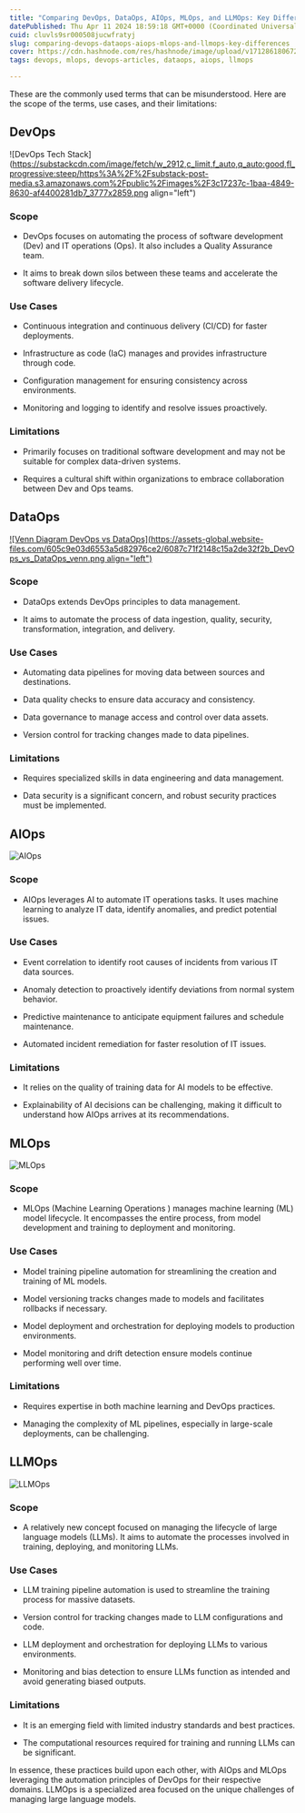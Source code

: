 ```yaml
---
title: "Comparing DevOps, DataOps, AIOps, MLOps, and LLMOps: Key Differences"
datePublished: Thu Apr 11 2024 18:59:18 GMT+0000 (Coordinated Universal Time)
cuid: cluvls9sr000508jucwfratyj
slug: comparing-devops-dataops-aiops-mlops-and-llmops-key-differences
cover: https://cdn.hashnode.com/res/hashnode/image/upload/v1712861806721/1068937e-ebb3-43c5-8b00-ae7615e5f1d4.png
tags: devops, mlops, devops-articles, dataops, aiops, llmops

---
```


These are the commonly used terms that can be misunderstood. Here are the scope of the terms, use cases, and their limitations:

## DevOps

![DevOps Tech Stack](https://substackcdn.com/image/fetch/w_2912,c_limit,f_auto,q_auto:good,fl_progressive:steep/https%3A%2F%2Fsubstack-post-media.s3.amazonaws.com%2Fpublic%2Fimages%2F3c17237c-1baa-4849-8630-af4400281db7_3777x2859.png align="left")

### Scope

* DevOps focuses on automating the process of software development (Dev) and IT operations (Ops). It also includes a Quality Assurance team.
    
* It aims to break down silos between these teams and accelerate the software delivery lifecycle.
    

### Use Cases

* Continuous integration and continuous delivery (CI/CD) for faster deployments.
    
* Infrastructure as code (IaC) manages and provides infrastructure through code.
    
* Configuration management for ensuring consistency across environments.
    
* Monitoring and logging to identify and resolve issues proactively.
    

### Limitations

* Primarily focuses on traditional software development and may not be suitable for complex data-driven systems.
    
* Requires a cultural shift within organizations to embrace collaboration between Dev and Ops teams.
    

## DataOps

[![Venn Diagram DevOps vs DataOps](https://assets-global.website-files.com/605c9e03d6553a5d82976ce2/6087c71f2148c15a2de32f2b_DevOps_vs_DataOps_venn.png align="left")](https://assets-global.website-files.com/605c9e03d6553a5d82976ce2/6087c71f2148c15a2de32f2b_DevOps_vs_DataOps_venn.png)

### Scope

* DataOps extends DevOps principles to data management.
    
* It aims to automate the process of data ingestion, quality, security, transformation, integration, and delivery.
    

### Use Cases

* Automating data pipelines for moving data between sources and destinations.
    
* Data quality checks to ensure data accuracy and consistency.
    
* Data governance to manage access and control over data assets.
    
* Version control for tracking changes made to data pipelines.
    

### **Limitations**

* Requires specialized skills in data engineering and data management.
    
* Data security is a significant concern, and robust security practices must be implemented.
    

## AIOps

![AIOps](https://soulpageit.com/wp-content/uploads/2021/07/New-Blog-Images-1-1.png)

### **Scope**

* AIOps leverages AI to automate IT operations tasks. It uses machine learning to analyze IT data, identify anomalies, and predict potential issues.
    

### Use Cases

* Event correlation to identify root causes of incidents from various IT data sources.
    
* Anomaly detection to proactively identify deviations from normal system behavior.
    
* Predictive maintenance to anticipate equipment failures and schedule maintenance.
    
* Automated incident remediation for faster resolution of IT issues.
    

### Limitations

* It relies on the quality of training data for AI models to be effective.
    
* Explainability of AI decisions can be challenging, making it difficult to understand how AIOps arrives at its recommendations.
    

## MLOps

![MLOps](https://blogs.nvidia.com/wp-content/uploads/2020/09/MLOps-Neal-Analytics.png)

### Scope

- MLOps (Machine Learning Operations ) manages machine learning (ML) model lifecycle. It encompasses the entire process, from model development and training to deployment and monitoring.
    

### Use Cases

* Model training pipeline automation for streamlining the creation and training of ML models.
    
* Model versioning tracks changes made to models and facilitates rollbacks if necessary.
    
* Model deployment and orchestration for deploying models to production environments.
    
* Model monitoring and drift detection ensure models continue performing well over time.
    

### Limitations

* Requires expertise in both machine learning and DevOps practices.
    
* Managing the complexity of ML pipelines, especially in large-scale deployments, can be challenging.
    

## LLMOps

![LLMOps](https://storage.googleapis.com/wandb-production.appspot.com/mostafaibrahim17/images/projects/37042936/e6a4bc30.png?Expires=1712865179&GoogleAccessId=gorilla-files-url-signer-man%40wandb-production.iam.gserviceaccount.com&Signature=BWwK4M0NfLnc1%2Bpj7IGJTkB91OZye32W97Q5JP%2Ff2DYJbfdzUTYhtT9ZktVPOoqT5yVD1EvmDug8wWuSCkeMPgV8mHXQ6xaB%2F3bqJXCaBjZ4HuUm2nYXp72nSzGDCX3xoBYCQetHKcQbIjO9QtblsGRBaYcAlgDq8kQUv0%2FwbvcDnngrtLhkwMvqBrZRFXBy3WB4BrLsHnOxjJLSIPI4eoUfd35BAV24NAmPw2L8lZLuXIBKplyo7ZjNjfS8Y%2F1HMWk2%2BtJqPnyZgP%2B48k%2F6FYbcUubZiem1Myu2E9V%2BTJjknh1UcxdyyxxtW%2BkkOQR8AZbnf24fIF6Po5B%2BqM9d0g%3D%3D)

### Scope

* A relatively new concept focused on managing the lifecycle of large language models (LLMs). It aims to automate the processes involved in training, deploying, and monitoring LLMs.
    

### Use Cases

* LLM training pipeline automation is used to streamline the training process for massive datasets.
    
* Version control for tracking changes made to LLM configurations and code.
    
* LLM deployment and orchestration for deploying LLMs to various environments.
    
* Monitoring and bias detection to ensure LLMs function as intended and avoid generating biased outputs.
    

### Limitations

* It is an emerging field with limited industry standards and best practices.
    
* The computational resources required for training and running LLMs can be significant.
    

In essence, these practices build upon each other, with AIOps and MLOps leveraging the automation principles of DevOps for their respective domains. LLMOps is a specialized area focused on the unique challenges of managing large language models.